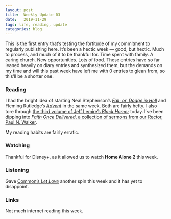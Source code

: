 ```yaml
---
layout: post
title:  Weekly Update 03
date:   2019-11-29
tags: life, reading, update
categories: blog
---
```


This is the first entry that’s testing the fortitude of my commitment to regularly publishing here. It’s been a hectic week — good, but hectic. Much to process, and much of it to be thankful for. Time spent with family. A caring church. New opportunities. Lots of food. These entries have so far leaned heavily on diary entries and synthesized them, but the demands on my time and will this past week have left me with 0 entries to glean from, so this’ll be a shorter one.

### Reading

I had the bright idea of starting Neal Stephenson’s [*Fall; or, Dodge in Hell*](https://www.indiebound.org/book/9780062458711) and Fleming Rutledge’s [*Advent*](https://www.indiebound.org/book/9780802876195) in the same week. Both are fairly hefty. I also tore through [the third volume of Jeff Lemire’s *Black Hamer*](https://www.indiebound.org/book/9781506703893) today. I’ve been dipping into [*Faith Once Delivered*, a collection of sermons from our Rector, Paul N. Walker](https://store.mbird.com/shop/books/faith-once-delivered/). 

My reading habits are fairly erratic.

### Watching

Thankful for Disney+, as it allowed us to watch **Home Alone 2** this week.

### Listening

Gave [Common’s *Let Love*](https://open.spotify.com/album/6Rf7DjuM5vH2SzNJytE9h4?si=U0EcmKwgSsme5IybQzJ2Rg) another spin this week and it has yet to disappoint.

### Links

Not much internet reading this week.